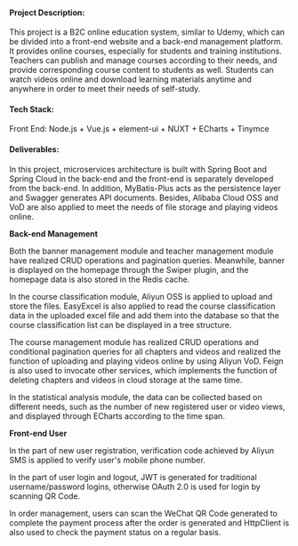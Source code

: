 #### Project Description: 

This project is a B2C online education system, similar to Udemy, which can be divided into a front-end website and a back-end management platform. It provides online courses, especially for students and training institutions. Teachers can publish and manage courses according to their needs, and provide corresponding course content to students as well. Students can watch videos online and download learning materials anytime and anywhere in order to meet their needs of self-study.

#### Tech Stack: 

Front End: Node.js + Vue.js + element-ui + NUXT + ECharts + Tinymce

#### Deliverables:

In this project, microservices architecture is built with Spring Boot and Spring Cloud in the back-end and the front-end is separately developed from the back-end.  In addition, MyBatis-Plus acts as the persistence layer and Swagger generates API documents. Besides, Alibaba Cloud OSS and VoD are also applied to meet the needs of file storage and playing videos online. 

**Back-end Management**

Both the banner management module and teacher management module have realized CRUD operations and pagination queries. Meanwhile, banner is displayed on the homepage through the Swiper plugin, and the homepage data is also stored in the Redis cache.

In the course classification module, Aliyun OSS is applied to upload and store the files. EasyExcel is also applied to read the course classification data in the uploaded excel file and add them into the database so that the course classification list can be displayed in a tree structure. 

The course management module has realized CRUD operations and conditional pagination queries  for all chapters and videos and realized the function of uploading and playing videos online by using Aliyun VoD. Feign is also used to invocate other services, which implements the function of deleting chapters and videos in cloud storage at the same time. 

In the statistical analysis module, the data can be collected based on different needs, such as the number of new registered user or video views, and displayed through ECharts according to the time span.

**Front-end User**

In the part of new user registration, verification code achieved by Aliyun SMS is applied to verify user's mobile phone number. 

In the part of user login and logout, JWT is generated for traditional username/password logins, otherwise OAuth 2.0 is used for login by scanning QR Code. 

In order management, users can scan the WeChat QR Code generated to complete the payment process after the order is generated and HttpClient is also used to check the payment status on a regular basis.
